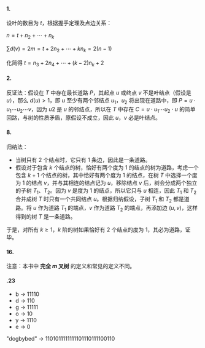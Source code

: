 #### 1.

设叶的数目为 $t$，根据握手定理及点边关系：

$n = t + n_2 + \cdots + n_k$

$\sum d(v) = 2 m = t + 2 n_2 + \cdots + k n_k = 2 (n - 1)$

化简得 $t = n_3 + 2 n_4 + \cdots + (k - 2) n_k + 2$

#### 2.

反证法：假设在 $T$ 中存在最长道路 $P$，其起点 $u$ 或终点 $v$ 不是叶结点（假设是 $u$），那么 $d(u) > 1$，即 $u$ 至少有两个邻结点 $u_1$，$u_2$ 将出现在道路中，即 $P = u \cdot u_1 \cdots u_2 \cdots v$，因为 $u2$ 是 $u$ 的邻结点，所以在 $T$ 中存在 $C=u \cdot u_1 \cdots u_2 \cdot u$ 的简单回路，与树的性质矛盾，原假设不成立，因此 $u$，$v$ 必是叶结点。

#### 8.

归纳法：

- 当树只有 2 个结点时，它只有 1 条边，因此是一条道路。
- 假设对于包含 $k$ 个结点的树，恰好有两个度为 1 的结点的树为道路，考虑一个包含 $k + 1$ 个结点的树，其中恰好有两个度为 1 的结点，在树 $T$ 中选择一个度为 1 的结点 $v$，并与其相连的结点记为 $u$，移除结点 $v$ 后，树会分成两个独立的子树 $T_1$、$T_2$。因为 $v$ 是度为 1 的结点，所以它只与 $u$ 相连，因此 $T_1$ 和 $T_2$ 合并成树 $T$ 时只有一个共同结点 $u$。根据归纳假设，子树 $T_1$ 和 $T_2$ 都是道路。将 $u$ 作为道路 $T_1$ 的端点，$v$ 作为道路 $T_2$ 的端点，再添加边 $(u, v)$，这样得到的树 $T$ 是一条道路。

于是，对所有 $k \geqslant 1$，$k$ 阶的树如果恰好有 2 个结点的度为 1，其必为道路，证毕。

#### 16.

注意：本书中 **完全 $m$ 叉树** 的定义和常见的定义不同。

#### .23

- b -> 11110
- d -> 110
- g -> 11111
- o -> 10
- y -> 1110
- e -> 0

"dogbybed" -> 1101011111111101110111100110